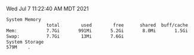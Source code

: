 Wed Jul  7 11:22:40 AM MDT 2021
```bash
System Memory
               total        used        free      shared  buff/cache   available
Mem:           7.7Gi       991Mi       5.2Gi       8.0Mi       1.5Gi       6.4Gi
Swap:          7.7Gi        13Mi       7.6Gi
System Storage
579M	.
```
```bash
